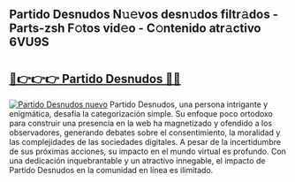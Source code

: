 ## Partido Desnudos N𝚞𝚎vos desn𝚞dos filtr𝚊dos - Parts-zsh F𝚘tos vid𝚎o - C𝚘ntenido atr𝚊ctivo 6VU9S

# <h2><a href="http://mb5cubj.tromn.icu/?c=Partido+Desnudos">🔗👉👉👉 Partido Desnudos 🔗🔗</a></h2>

[![Partido Desnudos nuevo](https://i.imgur.com/pEAQMta.gif)](http://mb5cubj.tromn.icu/?c=Partido+Desnudos)
Partido Desnudos, una persona intrigante y enigmática, desafía la categorización simple. Su enfoque poco ortodoxo para construir una presencia en la web ha magnetizado y ofendido a los observadores, generando debates sobre el consentimiento, la moralidad y las complejidades de las sociedades digitales. A pesar de la incertidumbre de sus próximas acciones, su impacto en el mundo virtual es profundo. Con una dedicación inquebrantable y un atractivo innegable, el impacto de Partido Desnudos en la comunidad en línea es ilimitado.
